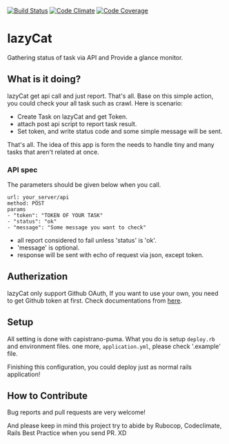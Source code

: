 [![Build Status](https://travis-ci.org/riseshia/lazyCat.svg?branch=master)](https://travis-ci.org/riseshia/lazyCat) [![Code Climate](https://codeclimate.com/github/riseshia/lazyCat/badges/gpa.svg)](https://codeclimate.com/github/riseshia/lazyCat) [![Code Coverage](https://codeclimate.com/github/riseshia/lazyCat/badges/coverage.svg)](https://codeclimate.com/github/riseshia/lazyCat/coverage)

# lazyCat

Gathering status of task via API and Provide a glance monitor.

## What is it doing?

lazyCat get api call and just report. That's all. Base on this simple action, you could check your all task such as crawl. Here is scenario:

 * Create Task on lazyCat and get Token.
 * attach post api script to report task result.
 * Set token, and write status code and some simple message will be sent.

That's all. The idea of this app is form the needs to handle tiny and many tasks that aren't related at once.

### API spec

The parameters should be given below when you call.

```
url: your_server/api
method: POST
params
- "token": "TOKEN OF YOUR TASK"
- "status": "ok"
- "message": "Some message you want to check"
```

 * all report considered to fail unless 'status' is 'ok'.
 * 'message' is optional.
 * response will be sent with echo of request via json, except token.

## Autherization

lazyCat only support Github OAuth, If you want to use your own, you need to get Github token at first. Check documentations from [here](https://developer.github.com/v3/oauth/).

## Setup

All setting is done with capistrano-puma. What you do is setup `deploy.rb` and environment files. one more, `application.yml`, please check '.example' file.

Finishing this configuration, you could deploy just as normal rails application!

## How to Contribute

Bug reports and pull requests are very welcome!

And please keep in mind this project try to abide by Rubocop, Codeclimate, Rails Best Practice when you send PR. XD
